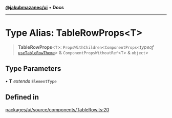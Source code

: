 [**@jakubmazanec/ui**](../README.md) • **Docs**

---

# Type Alias: TableRowProps\<T\>

> **TableRowProps**\<`T`\>: `PropsWithChildren`\<`ComponentProps`\<_typeof_
> [`useTableRowTheme`](../functions/useTableRowTheme.md)\> & `ComponentPropsWithoutRef`\<`T`\> &
> `object`\>

## Type Parameters

• **T** _extends_ `ElementType`

## Defined in

[packages/ui/source/components/TableRow.ts:20](https://github.com/jakubmazanec/tools/blob/3137813ef46c72d3c081751f960a2aa2c61ad567/packages/ui/source/components/TableRow.ts#L20)
